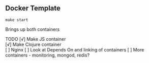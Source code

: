 Docker Template
---------------

```
make start
```

Brings up both containers

TODO
[√] Make JS container<br>
[√] Make Clojure container<br>
[ ] Nginx
[ ] Look at Depends On and linking of containers
[ ] More containers - monitoring, mongod, redis?
